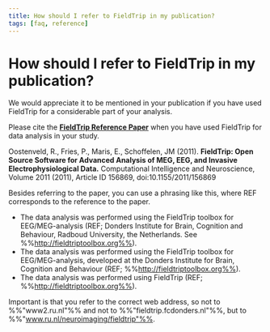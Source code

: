```yaml
---
title: How should I refer to FieldTrip in my publication?
tags: [faq, reference]
---
```


# How should I refer to FieldTrip in my publication?

We would appreciate it to be mentioned in your publication if you have used FieldTrip for a considerable part of your analysis.

Please cite the **[FieldTrip Reference Paper](http://www.hindawi.com/journals/cin/2011/156869/)** when you have used FieldTrip for data analysis in your study.

Oostenveld, R., Fries, P., Maris, E., Schoffelen, JM (2011). **FieldTrip: Open Source Software for Advanced Analysis of MEG, EEG, and Invasive Electrophysiological Data.** Computational Intelligence and Neuroscience, Volume 2011 (2011), Article ID 156869, doi:10.1155/2011/156869

Besides referring to the paper, you can use a phrasing like this, where REF corresponds to the reference to the paper.

*  The data analysis was performed using the FieldTrip toolbox for EEG/MEG-analysis (REF; Donders Institute for Brain, Cognition and Behaviour, Radboud University, the Netherlands. See %%http://fieldtriptoolbox.org%%).
*  The data analysis was performed using the FieldTrip toolbox for EEG/MEG-analysis, developed at the Donders Institute for Brain, Cognition and Behaviour (REF; %%http://fieldtriptoolbox.org%%).
*  The data analysis was performed using FieldTrip (REF; %%http://fieldtriptoolbox.org%%).

Important is that you refer to the correct web address, so not to %%"www2.ru.nl"%% and not to %%"fieldtrip.fcdonders.nl"%%, but to %%"www.ru.nl/neuroimaging/fieldtrip"%%.
